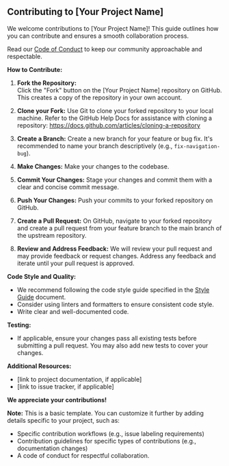 ## Contributing to [Your Project Name]

We welcome contributions to [Your Project Name]! This guide outlines how you can contribute and ensures a smooth collaboration process.

Read our [Code of Conduct]() to keep our community approachable and respectable.

**How to Contribute:**

1. **Fork the Repository:**  
  Click the "Fork" button on the [Your Project Name] repository on GitHub. This creates a copy of the repository in your own account.

2. **Clone your Fork:**
  Use Git to clone your forked repository to your local machine. Refer to the GitHub Help Docs for assistance with cloning a repository: https://docs.github.com/articles/cloning-a-repository

3. **Create a Branch:**
  Create a new branch for your feature or bug fix. It's recommended to name your branch descriptively (e.g., `fix-navigation-bug`).

4. **Make Changes:**
  Make your changes to the codebase. 

5. **Commit Your Changes:**
  Stage your changes and commit them with a clear and concise commit message. 

6. **Push Your Changes:**
  Push your commits to your forked repository on GitHub.

7. **Create a Pull Request:**
  On GitHub, navigate to your forked repository and create a pull request from your feature branch to the main branch of the upstream repository.

8. **Review and Address Feedback:**
  We will review your pull request and may provide feedback or request changes. Address any feedback and iterate until your pull request is approved.

**Code Style and Quality:**

* We recommend following the code style guide specified in the [Style Guide](https://google.github.io/styleguide/) document.
* Consider using linters and formatters to ensure consistent code style.
* Write clear and well-documented code.

**Testing:**

* If applicable, ensure your changes pass all existing tests before submitting a pull request. You may also add new tests to cover your changes.

**Additional Resources:**

* [link to project documentation, if applicable]
* [link to issue tracker, if applicable]

**We appreciate your contributions!**

**Note:** This is a basic template. You can customize it further by adding details specific to your project, such as:

* Specific contribution workflows (e.g., issue labeling requirements)
* Contribution guidelines for specific types of contributions (e.g., documentation changes)
* A code of conduct for respectful collaboration.
